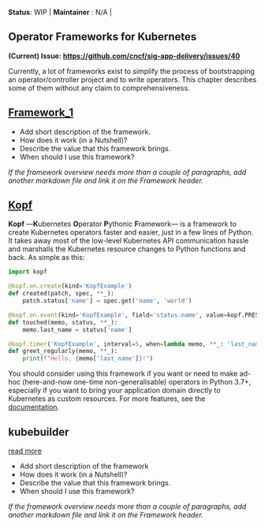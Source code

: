 **Status**: WIP | **Maintainer** : N/A | 

## Operator Frameworks for Kubernetes
**(Current) Issue: https://github.com/cncf/sig-app-delivery/issues/40**

Currently, a lot of frameworks exist to simplify the process of bootstrapping an operator/controller project and to write operators. This chapter describes some of them without any claim to comprehensiveness. 

## [Framework_1](051_Framework_1.md)

- Add short description of the framework.
- How does it work (in a Nutshell)?
- Describe the value that this framework brings.
- When should I use this framework?

<em>If the framework overview needs more than a couple of paragraphs, add another markdown file and link it on the Framework header.</em>


## [Kopf](https://github.com/nolar/kopf)


**Kopf** —**K**ubernetes **O**perator **P**ythonic **F**ramework— is a framework
to create Kubernetes operators faster and easier, just in a few lines of Python.
It takes away most of the low-level Kubernetes API communication hassle and
marshalls the Kubernetes resource changes to Python functions and back.
As simple as this:

```python
import kopf

@kopf.on.create(kind='KopfExample')
def created(patch, spec, **_):
    patch.status['name'] = spec.get('name', 'world')

@kopf.on.event(kind='KopfExample', field='status.name', value=kopf.PRESENT)
def touched(memo, status, **_):
    memo.last_name = status['name']

@kopf.timer('KopfExample', interval=5, when=lambda memo, **_: 'last_name' in memo)
def greet_regularly(memo, **_):
    print(f"Hello, {memo['last_name']}!")
```

You should consider using this framework if you want or need to make ad-hoc
(here-and-now one-time non-generalisable) operators in Python 3.7+, especially
if you want to bring your application domain directly to Kubernetes as custom
resources.
For more features, see the [documentation](https://kopf.readthedocs.io/en/stable/).


## kubebuilder
[read more](051_Framework_kubebuilder.md)



- Add short description of the framework
- How does it work (in a Nutshell)?
- Describe the value that this framework brings.
- When should I use this framework?

<em>If the framework overview needs more than a couple of paragraphs, add another markdown file and link it on the Framework header.</em>
